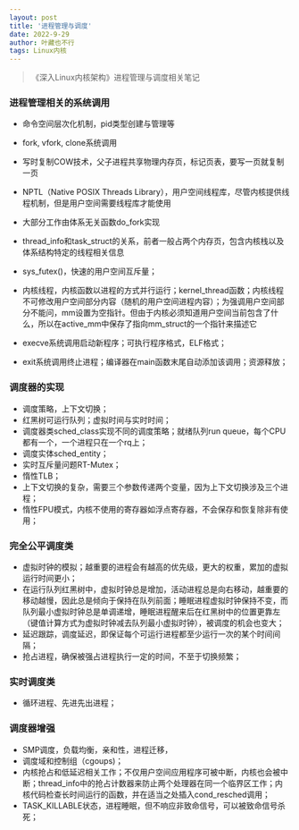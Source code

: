 ```yaml
---
layout: post
title: '进程管理与调度'
date: 2022-9-29
author: 叶藏也不行
tags: Linux内核
---
```


> 《深入Linux内核架构》进程管理与调度相关笔记

### 进程管理相关的系统调用

-  命令空间层次化机制，pid类型创建与管理等

-  fork, vfork, clone系统调用
-  写时复制COW技术，父子进程共享物理内存页，标记页表，要写一页就复制一页
-  NPTL（Native POSIX Threads Library），用户空间线程库，尽管内核提供线程机制，但是用户空间需要线程库才能使用
-  大部分工作由体系无关函数do_fork实现
-  thread_info和task_struct的关系，前者一般占两个内存页，包含内核栈以及体系结构特定的线程相关信息
-  sys_futex()，快速的用户空间互斥量；
-  内核线程，内核函数以进程的方式并行运行；kernel_thread函数；内核线程不可修改用户空间部分内容（随机的用户空间进程内容）；为强调用户空间部分不能问，mm设置为空指针。但由于内核必须知道用户空间当前包含了什么，所以在active_mm中保存了指向mm_struct的一个指针来描述它  
-  execve系统调用启动新程序；可执行程序格式，ELF格式；
-  exit系统调用终止进程；编译器在main函数末尾自动添加该调用；资源释放；

### 调度器的实现

-  调度策略，上下文切换；
-  红黑树可运行队列；虚拟时间与实时时间；
-  调度器类sched_class实现不同的调度策略；就绪队列run queue，每个CPU都有一个，一个进程只在一个rq上；
-  调度实体sched_entity；
-  实时互斥量问题RT-Mutex；
-  惰性TLB；
-  上下文切换的复杂，需要三个参数传递两个变量，因为上下文切换涉及三个进程；
-  惰性FPU模式，内核不使用的寄存器如浮点寄存器，不会保存和恢复除非有使用；

### 完全公平调度类

-  虚拟时钟的模拟；越重要的进程会有越高的优先级，更大的权重，累加的虚拟运行时间更小；
-  在运行队列红黑树中，虚拟时钟总是增加，活动进程总是向右移动，越重要的移动越慢，因此总是倾向于保持在队列前面；睡眠进程虚拟时钟保持不变，而队列最小虚拟时钟总是单调递增，睡眠进程醒来后在红黑树中的位置更靠左（键值计算方式为虚拟时钟减去队列最小虚拟时钟），被调度的机会也变大；
-  延迟跟踪，调度延迟，即保证每个可运行进程都至少运行一次的某个时间间隔；
-  抢占进程，确保被强占进程执行一定的时间，不至于切换频繁；

### 实时调度类

-  循环进程、先进先出进程；

### 调度器增强

-  SMP调度，负载均衡，亲和性，进程迁移，
-  调度域和控制组（cgoups)；
-  内核抢占和低延迟相关工作；不仅用户空间应用程序可被中断，内核也会被中断；thread_info中的抢占计数器来防止两个处理器在同一个临界区工作；内核代码检查长时间运行的函数，并在适当之处插入cond_resched调用；
-  TASK_KILLABLE状态，进程睡眠，但不响应非致命信号，可以被致命信号杀死；

